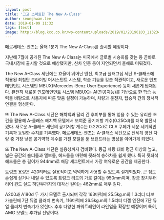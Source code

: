 ```yaml
---
layout: post
title: '크고 스마트한 The New A-Class'
author: seunghwan.lee
date: 2019-01-09 11:32
tags: [test]
image: http://blog.kcc.co.kr/wp-content/uploads/2019/01/20190103_113234-1.png
---
```


메르세데스-벤츠는 올해 1분기 The New A-Class를 출시할 예정이다.

지난해 7월에 공개된 The New A-Class는 미국에서 글로벌 시승회를 갖는 등 곧바로 국내시장에 출시할 것으로 예상됐지만, 신차 인증 등이 지연되면서 올해로 미뤄졌다.

The New A-Class 세단에는 효율이 뛰어난 엔진, 최고급 플래그십 세단 S-클래스에 적용된 최첨단 드라이빙 어시스턴트 시스템, 학습 기능을 갖춘 직관적이고, 새로운 인포테인먼트 시스템인 MBUX(Mercedes-Benz User Experience) 등이 새롭게 탑재된다. 완전히 새로운 인포테인먼트 시스템 MBUX는 AI(인공지능)를 기반으로 한 학습 능력을 바탕으로 사용자에 따른 맞춤 설정이 가능하며, 차량과 운전자, 탑승객 간의 정서적 연결을 형성한다.



또 The New A-Class 세단은 해치백과 달리 긴 후미부를 통해 얻을 수 있는 유리한 조건을 활용해 A-클래스 해치백 모델에서 보여준 공기저항 계수(0.25Cd)를 더욱 발전시켰다. 새로운 A-클래스 세단의 공기저항 계수는 0.22Cd로 CLA 쿠페가 세운 세계적인 기록과 동일한 수치를 기록했다. 메르세데스-벤츠는 A-클래스 세단으로 전세계 양산 차량 중 가장 낮은 공기역학 계수를 가진 모델을 둔 브랜드라는 명성을 이어가게 되었다.



또 The New A-Class 세단은 실용성까지 겸비했다. 동급 차량 대비 평균 이상의 높고, 넓은 공간의 숄더룸과 엘보룸, 헤드룸을 마련해 뒷좌석 승하차를 쉽게 했다. 특히 뒷좌석 헤드룸은 총 길이가 944mm로 해당 세그먼트에서 가장 여유로운 공간을 제공한다.



트렁크 용량은 420리터로 실용적이고 넉넉하게 사용할 수 있도록 설계되었다. 큰 짐도 손쉽게 싣거나 내릴 수 있도록 트렁크 리드의 가로 길이는 950mm이며, 잠금 장치부터 리어 윈드 실드 하단부까지의 대각선 길이는 462mm로 매우 길다.



A200과 A180d 두 가지 모델로 출시되며 각각 163마력에 25.5kg.m의 1.3리터 터보 가솔린에 7단 듀얼 클러치 변속기, 116마력에 26.5kg.m의 1.5리터 디젤 엔진에 7단 듀얼 클러치 변속기가 얹힌다. 추후 다양한 파워트레인이 라인업을 확장할 예정이며 특히, AMG 모델도 추가될 전망이다.
